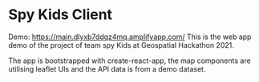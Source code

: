 # Spy Kids Client

Demo: https://main.dlyxb7ddqz4mq.amplifyapp.com/
This is the web app demo of the project of team spy Kids at Geospatial Hackathon 2021.

The app is bootstrapped with create-react-app, the map components are utilising leaflet UIs and the API data is from a demo dataset.
